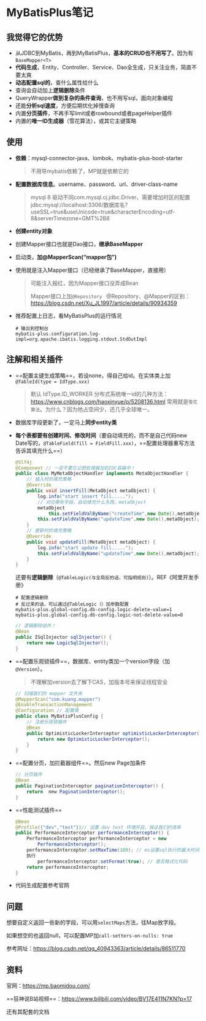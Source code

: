# MyBatisPlus笔记

## 我觉得它的优势

- 从JDBC到MyBatis，再到MyBatisPlus，**基本的CRUD也不用写了**。因为有`BaseMapper<T>`
- **代码生成**，Entity、Controller、Service、Dao全生成，只关注业务，简直不要太爽
- **动态配置sql的**，查什么属性给什么
- 查询会自动加上**逻辑删除**条件
- QueryWrapper**做到复杂的条件查询**，也不用写sql，面向对象编程
- 还能**分析sql速度**，方便后期优化掉慢查询
- 内置**分页插件**，不再手写limit或者rowbound或者pageHelper插件
- 内置的**唯一ID生成器**（雪花算法），或其它主键策略



## 使用

- **依赖**：mysql-connector-java、lombok、mybatis-plus-boot-starter

  > 不用导mybatis依赖了，MP就是依赖它的

- **配置数据库信息**。username、password、url、driver-class-name

  > mysql 8 驱动不同com.mysql.cj.jdbc.Driver、需要增加时区的配置
  > jdbc:mysql://localhost:3306/数据库名?
  > useSSL=true&useUnicode=true&characterEncoding=utf-8&serverTimezone=GMT%2B8

- **创建entity对象**

- 创建Mapper接口也就是Dao接口，**继承BaseMapper<T>**

- 启动类，**加@MapperScan(“mapper包”)**

- 使用就是注入Mapper接口（已经继承了BaseMapper<T>，直接用）

  > 可能注入报红，因为Mapper接口没弄成Bean
  >
  > Mapper接口上加`@Repository `
  > @Repository、@Mapper的区别：https://blog.csdn.net/Xu_JL1997/article/details/90934359
  
- 推荐配置上日志，看MyBatisPlus的运行情况

  ```properties
  # 输出到控制台
  mybatis-plus.configuration.log-impl=org.apache.ibatis.logging.stdout.StdOutImpl
  ```

## 注解和相关插件

- ==配置主键生成策略==，若设none，得自己给id。在实体类上加`@TableId(type = IdType.xxx)`

  > 默认 IdType.ID_WORKER
  > 分布式系统唯一id的几种方法：https://www.cnblogs.com/haoxinyue/p/5208136.html
  > 常用就是`雪花算法`。为什么？因为他占空间少，还几乎全球唯一。

- 数据库字段更新了，一定马上**同步entity类**

- **每个表都要有创建时间、修改时间**（要自动填充的，而不是自己代码new Date写的，`@TableField(fill = FieldFill.xxx)`，==配置处理器重写方法告诉其填充什么==）

  ```java
  @Slf4j
  @Component // 一定不要忘记把处理器加到IOC容器中！
  public class MyMetaObjectHandler implements MetaObjectHandler {
      // 插入时的填充策略
      @Override
      public void insertFill(MetaObject metaObject) {
          log.info("start insert fill.....");
          // 对应哪些字段，自动填充什么东西，metaObject
          metaObject
              this.setFieldValByName("createTime",new Date(),metaObject);
          this.setFieldValByName("updateTime",new Date(),metaObject);
      }
      // 更新时的填充策略
      @Override
      public void updateFill(MetaObject metaObject) {
          log.info("start update fill.....");
          this.setFieldValByName("updateTime",new Date(),metaObject);
      }
  }
  ```
  
  还要有**逻辑删除**（`@TableLogic(与全局反的话，可指明规则)`）。REF《阿里开发手册》
  
  ```properties
  # 配置逻辑删除
  # 反过来的话，可以通过@TableLogic（）加参数配置
  mybatis-plus.global-config.db-config.logic-delete-value=1
  mybatis-plus.global-config.db-config.logic-not-delete-value=0
  ```
  
  ```java
  // 逻辑删除组件！
  @Bean
  public ISqlInjector sqlInjector() {
      return new LogicSqlInjector();
  }
  ```
  


- ==配置乐观锁插件==，数据库、entity类加一个version字段（加`@Version`）。

  > 不理解加version去了解下CAS，加版本号来保证线程安全

  ```java
  // 扫描我们的 mapper 文件夹
  @MapperScan("com.kuang.mapper")
  @EnableTransactionManagement
  @Configuration // 配置类
  public class MyBatisPlusConfig {
      // 注册乐观锁插件
      @Bean
      public OptimisticLockerInterceptor optimisticLockerInterceptor() {
          return new OptimisticLockerInterceptor();
      }
  }
  ```

- ==配置分页，加拦截器组件==。然后new Page加条件

  ```java
  // 分页插件
  @Bean
  public PaginationInterceptor paginationInterceptor() {
      return  new PaginationInterceptor();
  }
  ```
  
- ==性能测试插件==
  
  ```java
  @Bean
  @Profile({"dev","test"})// 设置 dev test 环境开启，保证我们的效率
  public PerformanceInterceptor performanceInterceptor() {
      PerformanceInterceptor performanceInterceptor = new
          PerformanceInterceptor();
      performanceInterceptor.setMaxTime(100); // ms设置sql执行的最大时间，如果超过了则不
      执行
          performanceInterceptor.setFormat(true); // 是否格式化代码
      return performanceInterceptor;
  }
  ```
  
-  代码生成配置参考官网

## 问题

想要自定义返回一些新的字段，可以用`selectMaps`方法，往Map放字段。

如果想空的也返回null，可以配置MP加`call-setters-on-nulls: true`

参考网址：https://blog.csdn.net/qq_40943363/article/details/86511770


## 资料

官网：https://mp.baomidou.com/

==狂神说B站视频==：https://www.bilibili.com/video/BV17E411N7KN?p=17

还有其配套的文档